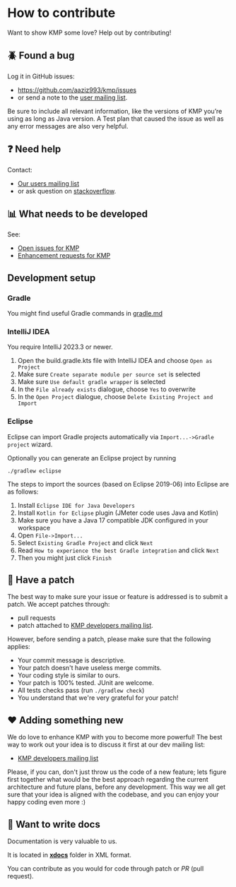 # How to contribute

Want to show KMP some love? Help out by contributing!

## :beetle: Found a bug

Log it in GitHub issues:

* https://github.com/aaziz993/kmp/issues
* or send a note to the [user mailing list](https://jmeter.apache.org/mail2.html#JMeterUser).

Be sure to include all relevant information, like the versions of KMP you’re using as long as Java version.
A Test plan  that caused the issue as well as any error messages are also very helpful.

## :question: Need help

Contact:

* [Our users mailing list](https://jmeter.apache.org/mail2.html#JMeterUser)
* or ask question on [stackoverflow](https://stackoverflow.com/questions/tagged/kmp).

## :bar_chart: What needs to be developed

See:

* [Open issues for KMP](https://github.com/aaziz993/kmp/issues)
* [Enhancement requests for KMP](https://github.com/aaziz993/kmp/issues?q=is%3Aopen+label%3Aenhancement)

## Development setup

### Gradle

You might find useful Gradle commands in [gradle.md](gradle.md)

### <a name="intellij"></a>IntelliJ IDEA

You require IntelliJ 2023.3 or newer.

1. Open the build.gradle.kts file with IntelliJ IDEA and choose `Open as Project`
1. Make sure `Create separate module per source set` is selected
1. Make sure `Use default gradle wrapper` is selected
1. In the `File already exists` dialogue, choose `Yes` to overwrite
1. In the `Open Project` dialogue, choose `Delete Existing Project and Import`

### Eclipse

Eclipse can import Gradle projects automatically via `Import...->Gradle project` wizard.

Optionally you can generate an Eclipse project by running

    ./gradlew eclipse

The steps to import the sources (based on Eclipse 2019-06) into Eclipse are as follows:

1. Install `Eclipse IDE for Java Developers`
1. Install `Kotlin for Eclipse` plugin (JMeter code uses Java and Kotlin)
1. Make sure you have a Java 17 compatible JDK configured in your workspace
1. Open `File->Import...`
1. Select `Existing Gradle Project` and click `Next`
1. Read `How to experience the best Gradle integration` and click `Next`
1. Then you might just click `Finish`

## :star2: Have a patch

The best way to make sure your issue or feature is addressed is to submit a patch.
We accept patches through:

* pull requests
* patch attached to [KMP developers mailing list](https://jmeter.apache.org/mail2.html#JMeterDev).

However, before sending a patch, please make sure that the following applies:

* Your commit message is descriptive.
* Your patch doesn't have useless merge commits.
* Your coding style is similar to ours.
* Your patch is 100% tested. JUnit are welcome.
* All tests checks pass (run `./gradlew check`)
* You understand that we're very grateful for your patch!

## :heart: Adding something new

We do love to enhance KMP with you to become more powerful!
The best way to work out your idea is to discuss it first at our dev mailing list:

* [KMP developers mailing list](https://jmeter.apache.org/mail2.html#JMeterDev)

Please, if you can, don't just throw us the code of a new feature; lets figure first together
what would be the best approach regarding the current architecture and future plans,
before any development.
This way we all get sure that your idea is aligned with the codebase, and you can enjoy
your happy coding even more :)

## :closed_book: Want to write docs

Documentation is very valuable to us.

It is located in **[xdocs](xdocs)** folder in XML format.

You can contribute as you would for code through patch or *PR* (pull request).
